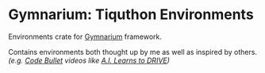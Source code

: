 # Gymnarium: Tiquthon Environments

Environments crate for [Gymnarium](https://github.com/tiquthon/gymnarium) framework.

Contains environments both thought up by me as well as inspired by others.
*(e.g. [Code Bullet](https://www.youtube.com/channel/UC0e3QhIYukixgh5VVpKHH9Q) videos like [A.I. Learns to DRIVE](https://www.youtube.com/watch?v=r428O_CMcpI))*